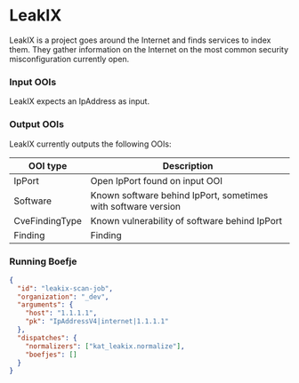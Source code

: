 # LeakIX

LeakIX is a project goes around the Internet and finds services to index them.
They gather information on the Internet on the most common security misconfiguration currently open.

### Input OOIs

LeakIX expects an IpAddress as input.

### Output OOIs

LeakIX currently outputs the following OOIs:

| OOI type       | Description                                                   |
| -------------- | ------------------------------------------------------------- |
| IpPort         | Open IpPort found on input OOI                                |
| Software       | Known software behind IpPort, sometimes with software version |
| CveFindingType | Known vulnerability of software behind IpPort                 |
| Finding        | Finding                                                       |

### Running Boefje

```json
{
  "id": "leakix-scan-job",
  "organization": "_dev",
  "arguments": {
    "host": "1.1.1.1",
    "pk": "IpAddressV4|internet|1.1.1.1"
  },
  "dispatches": {
    "normalizers": ["kat_leakix.normalize"],
    "boefjes": []
  }
}
```
